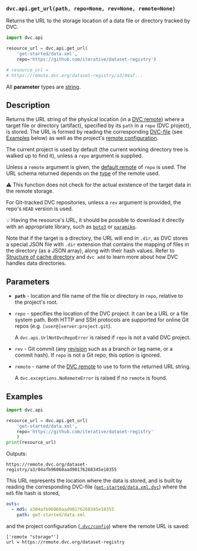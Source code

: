 ### `dvc.api.get_url(path, repo=None, rev=None, remote=None)`

Returns the URL to the storage location of a data file or directory tracked by
DVC.

```py
import dvc.api

resource_url = dvc.api.get_url(
    'get-started/data.xml',
    repo='https://github.com/iterative/dataset-registry')

# resource_url =
# https://remote.dvc.org/dataset-registry/a3/04af...
```

All **parameter** types are
[string](https://docs.python.org/3/library/stdtypes.html#text-sequence-type-str).

## Description

Returns the URL string of the physical location (in a
[DVC remote](/doc/command-reference/remote)) where a target file or directory
(<abbr>artifact</abbr>), specified by its `path` in a `repo` (<abbr>DVC
project</abbr>), is stored. The URL is formed by reading the corresponding
[DVC-file](/doc/user-guide/dvc-file-format) (see [Examples](#examples) below) as
well as the project's
[remote configuration](/doc/command-reference/config#remote).

The current project is used by default (the current working directory tree is
walked up to find it), unless a `repo` argument is supplied.

Unless a `remote` argument is given, the
[default remote](/doc/command-reference/remote/default) of `repo` is used. The
URL schema returned depends on the
[type](/doc/command-reference/remote/add#supported-storage-types) of the remote
used.

⚠️ This function does not check for the actual existence of the target data in
the remote storage.

For Git-tracked <abbr>DVC repositories</abbr>, unless a `rev` argument is
provided, the repo's `HEAD` version is used.

💡 Having the resource's URL, it should be possible to download it directly with
an appropriate library, such as
[`boto3`](https://boto3.amazonaws.com/v1/documentation/api/latest/reference/services/s3.html#S3.Object.download_fileobj)
or
[`paramiko`](https://docs.paramiko.org/en/stable/api/sftp.html#paramiko.sftp_client.SFTPClient.get).

Note that if the target is a directory, the URL will end in `.dir`, as DVC
stores a special JSON file with `.dir` extension that contains the mapping of
files in the directory (as a JSON array), along with their hash values. Refer to
[Structure of cache directory](/doc/user-guide/dvc-files-and-directories#structure-of-cache-directory)
and `dvc add` to learn more about how DVC handles data directories.

## Parameters

- **`path`** - location and file name of the file or directory in `repo`,
  relative to the project's root.

- `repo` - specifies the location of the DVC project. It can be a URL or a file
  system path. Both HTTP and SSH protocols are supported for online Git repos
  (e.g. `[user@]server:project.git`).

  A `dvc.api.UrlNotDvcRepoError` is raised if `repo` is not a valid DVC project.

- `rev` - Git commit (any [revision](https://git-scm.com/docs/revisions) such as
  a branch or tag name, or a commit hash). If `repo` is not a Git repo, this
  option is ignored.

- `remote` - name of the [DVC remote](/doc/command-reference/remote) to use to
  form the returned URL string.

  A `dvc.exceptions.NoRemoteError` is raised if no `remote` is found.

## Examples

```py
import dvc.api

resource_url = dvc.api.get_url(
    'get-started/data.xml',
    repo='https://github.com/iterative/dataset-registry'
    )
print(resource_url)
```

Outputs:

`https://remote.dvc.org/dataset-registry/a3/04afb96060aad90176268345e10355`

This URL represents the location where the data is stored, and is built by
reading the corresponding DVC-file
([`get-started/data.xml.dvc`](https://github.com/iterative/dataset-registry/blob/master/get-started/data.xml.dvc))
where the `md5` file hash is stored,

```yaml
outs:
  - md5: a304afb96060aad90176268345e10355
    path: get-started/data.xml
```

and the project configuration
([`.dvc/config`](https://github.com/iterative/dataset-registry/blob/master/.dvc/config))
where the remote URL is saved:

```dvc
['remote "storage"']
url = https://remote.dvc.org/dataset-registry
```
